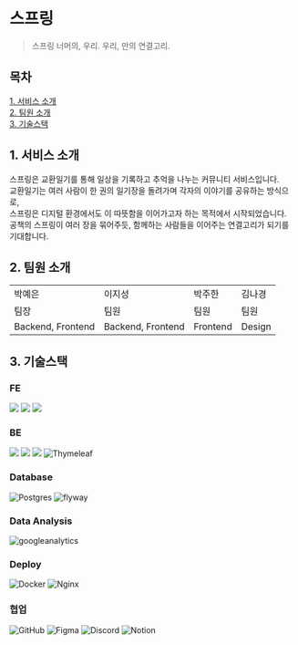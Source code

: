 # 스프링
> 스프링 너머의, 우리. 우리, 만의 연결고리.

<!--

**Here are some ideas to get you started:**

🙋‍♀️ A short introduction - what is your organization all about?
🌈 Contribution guidelines - how can the community get involved?
👩‍💻 Useful resources - where can the community find your docs? Is there anything else the community should know?
🍿 Fun facts - what does your team eat for breakfast?
🧙 Remember, you can do mighty things with the power of [Markdown](https://docs.github.com/github/writing-on-github/getting-started-with-writing-and-formatting-on-github/basic-writing-and-formatting-syntax)
-->

## 목차
[1. 서비스 소개](#1-서비스-소개)<br>
[2. 팀원 소개](#2-팀원-소개)<br>
[3. 기술스택](#3-기술스택)


## 1. 서비스 소개
스프링은 교환일기를 통해 일상을 기록하고 추억을 나누는 커뮤니티 서비스입니다.<br>
교환일기는 여러 사람이 한 권의 일기장을 돌려가며 각자의 이야기를 공유하는 방식으로,<br>
스프링은 디지털 환경에서도 이 따뜻함을 이어가고자 하는 목적에서 시작되었습니다.<br>
공책의 스프링이 여러 장을 묶어주듯, 함께하는 사람들을 이어주는 연결고리가 되기를 기대합니다.

<!-- TODO: 페르소나 추가 -->

## 2. 팀원 소개
|  |  |  |  |
| --- | --- | --- | --- |
| 박예은 | 이지성 | 박주한 | 김나경 |
| 팀장 | 팀원 | 팀원 | 팀원 |
| Backend, Frontend | Backend, Frontend | Frontend | Design ||

## 3. 기술스택
### FE
<img src="https://img.shields.io/badge/html5-E34F26?style=for-the-badge&logo=html5&logoColor=white"> <img src="https://img.shields.io/badge/css-1572B6?style=for-the-badge&logo=css3&logoColor=white"> <img src="https://img.shields.io/badge/javascript-F7DF1E?style=for-the-badge&logo=javascript&logoColor=black"> 
### BE
<img src="https://img.shields.io/badge/java-007396?style=for-the-badge&logo=OpenJDK&logoColor=white"> <img src="https://img.shields.io/badge/spring-6DB33F?style=for-the-badge&logo=spring&logoColor=white"> <img src="https://img.shields.io/badge/springboot-6DB33F?style=for-the-badge&logo=springboot&logoColor=white"> ![Thymeleaf](https://img.shields.io/badge/Thymeleaf-%23005C0F.svg?style=for-the-badge&logo=Thymeleaf&logoColor=white)
### Database
![Postgres](https://img.shields.io/badge/postgres-%23316192.svg?style=for-the-badge&logo=postgresql&logoColor=white) ![flyway](https://img.shields.io/badge/flyway-CC0200.svg?style=for-the-badge&logo=flyway&logoColor=white) 
<!-- erdcloud -->
### Data Analysis
![googleanalytics](https://img.shields.io/badge/googleanalytics-E37400?style=for-the-badge&logo=googleanalytics&logoColor=white)
### Deploy
![Docker](https://img.shields.io/badge/docker-%230db7ed.svg?style=for-the-badge&logo=docker&logoColor=white) ![Nginx](https://img.shields.io/badge/nginx-%23009639.svg?style=for-the-badge&logo=nginx&logoColor=white)
### 협업
![GitHub](https://img.shields.io/badge/github-%23121011.svg?style=for-the-badge&logo=github&logoColor=white) ![Figma](https://img.shields.io/badge/figma-%23F24E1E.svg?style=for-the-badge&logo=figma&logoColor=white) ![Discord](https://img.shields.io/badge/Discord-%235865F2.svg?style=for-the-badge&logo=discord&logoColor=white) ![Notion](https://img.shields.io/badge/Notion-%23000000.svg?style=for-the-badge&logo=notion&logoColor=white)
